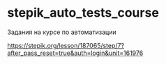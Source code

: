# stepik_auto_tests_course
Задания на курсе по автоматизации

https://stepik.org/lesson/187065/step/7?after_pass_reset=true&auth=login&unit=161976